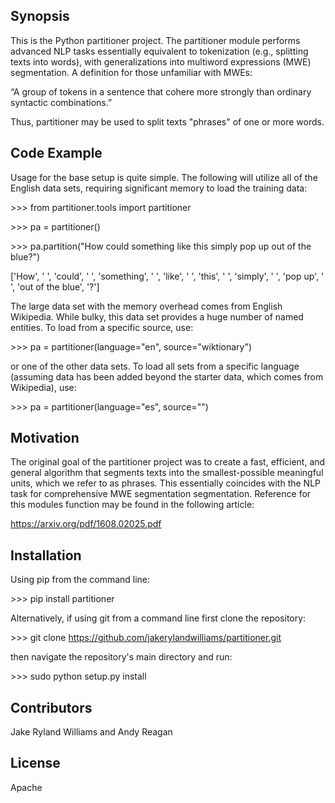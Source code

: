 ## Synopsis

This is the Python partitioner project. The partitioner module performs advanced NLP tasks essentially equivalent to tokenization (e.g., splitting texts into words), with generalizations into multiword expressions (MWE) segmentation. A definition for those unfamiliar with MWEs: 

“A group of tokens in a sentence that cohere more strongly than ordinary syntactic combinations.”

Thus, partitioner may be used to split texts "phrases" of one or more words.

## Code Example

Usage for the base setup is quite simple. The following will utilize all of the English data sets, requiring significant memory to load the training data:

\>\>\> from partitioner.tools import partitioner

\>\>\> pa = partitioner()

\>\>\> pa.partition("How could something like this simply pop up out of the blue?")

['How', ' ', 'could', ' ', 'something', ' ', 'like', ' ', 'this', ' ', 'simply', ' ', 'pop up', ' ', 'out of the blue', '?']

The large data set with the memory overhead comes from English Wikipedia. While bulky, this data set provides a huge number of named entities. To load from a specific source, use:

\>\>\> pa = partitioner(language="en", source="wiktionary")

or one of the other data sets. To load all sets from a specific language (assuming data has been added beyond the starter data, which comes from Wikipedia), use:

\>\>\> pa = partitioner(language="es", source="")

## Motivation

The original goal of the partitioner project was to create a fast, efficient, and general algorithm that segments texts into the smallest-possible meaningful units, which we refer to as phrases. This essentially coincides with the NLP task for comprehensive MWE segmentation segmentation. Reference for this modules function may be found in the following article:

https://arxiv.org/pdf/1608.02025.pdf

## Installation

Using pip from the command line:

\>\>\> pip install partitioner

Alternatively, if using git from a command line first clone the repository:

\>\>\> git clone https://github.com/jakerylandwilliams/partitioner.git

then navigate the repository's main directory and run:

\>\>\> sudo python setup.py install

## Contributors

Jake Ryland Williams and Andy Reagan

## License

Apache